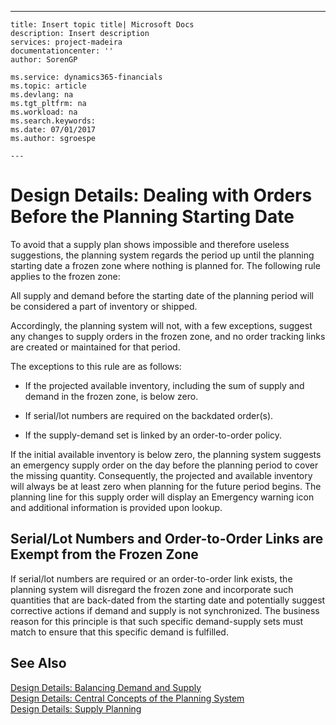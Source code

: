 ---
    title: Insert topic title| Microsoft Docs
    description: Insert description
    services: project-madeira
    documentationcenter: ''
    author: SorenGP

    ms.service: dynamics365-financials
    ms.topic: article
    ms.devlang: na
    ms.tgt_pltfrm: na
    ms.workload: na
    ms.search.keywords:
    ms.date: 07/01/2017
    ms.author: sgroespe

    ---
# Design Details: Dealing with Orders Before the Planning Starting Date
To avoid that a supply plan shows impossible and therefore useless suggestions, the planning system regards the period up until the planning starting date a frozen zone where nothing is planned for. The following rule applies to the frozen zone:  
  
 All supply and demand before the starting date of the planning period will be considered a part of inventory or shipped.  
  
 Accordingly, the planning system will not, with a few exceptions, suggest any changes to supply orders in the frozen zone, and no order tracking links are created or maintained for that period.  
  
 The exceptions to this rule are as follows:  
  
-   If the projected available inventory, including the sum of supply and demand in the frozen zone, is below zero.  
  
-   If serial\/lot numbers are required on the backdated order\(s\).  
  
-   If the supply-demand set is linked by an order-to-order policy.  
  
 If the initial available inventory is below zero, the planning system suggests an emergency supply order on the day before the planning period to cover the missing quantity. Consequently, the projected and available inventory will always be at least zero when planning for the future period begins. The planning line for this supply order will display an Emergency warning icon and additional information is provided upon lookup.  
  
## Serial\/Lot Numbers and Order-to-Order Links are Exempt from the Frozen Zone  
 If serial\/lot numbers are required or an order-to-order link exists, the planning system will disregard the frozen zone and incorporate such quantities that are back-dated from the starting date and potentially suggest corrective actions if demand and supply is not synchronized. The business reason for this principle is that such specific demand-supply sets must match to ensure that this specific demand is fulfilled.  
  
## See Also  
 [Design Details: Balancing Demand and Supply](../FullExperience/design-details-balancing-demand-and-supply.md)   
 [Design Details: Central Concepts of the Planning System](../FullExperience/design-details-central-concepts-of-the-planning-system.md)   
 [Design Details: Supply Planning](../FullExperience/design-details-supply-planning.md)